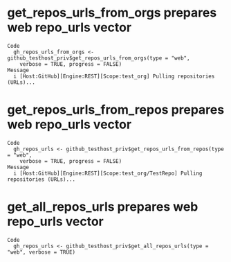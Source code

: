 # get_repos_urls_from_orgs prepares web repo_urls vector

    Code
      gh_repos_urls_from_orgs <- github_testhost_priv$get_repos_urls_from_orgs(type = "web",
        verbose = TRUE, progress = FALSE)
    Message
      i [Host:GitHub][Engine:REST][Scope:test_org] Pulling repositories (URLs)...

# get_repos_urls_from_repos prepares web repo_urls vector

    Code
      gh_repos_urls <- github_testhost_priv$get_repos_urls_from_repos(type = "web",
        verbose = TRUE, progress = FALSE)
    Message
      i [Host:GitHub][Engine:REST][Scope:test_org/TestRepo] Pulling repositories (URLs)...

# get_all_repos_urls prepares web repo_urls vector

    Code
      gh_repos_urls <- github_testhost_priv$get_all_repos_urls(type = "web", verbose = TRUE)

